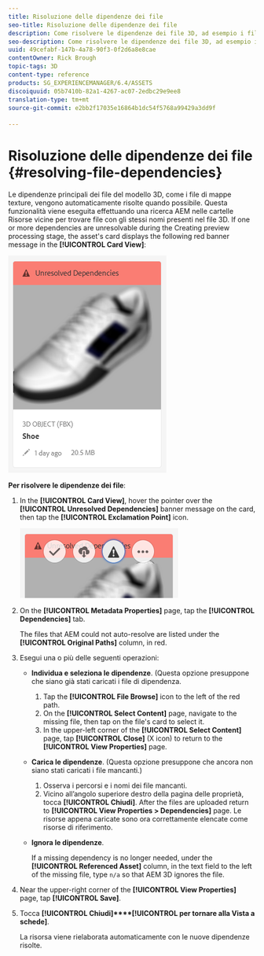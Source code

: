 ```yaml
---
title: Risoluzione delle dipendenze dei file
seo-title: Risoluzione delle dipendenze dei file
description: Come risolvere le dipendenze dei file 3D, ad esempio i file delle mappe di texture quando la risoluzione automatica non riesce.
seo-description: Come risolvere le dipendenze dei file 3D, ad esempio i file delle mappe di texture quando la risoluzione automatica non riesce.
uuid: 49cefabf-147b-4a78-90f3-0f2d6a8e8cae
contentOwner: Rick Brough
topic-tags: 3D
content-type: reference
products: SG_EXPERIENCEMANAGER/6.4/ASSETS
discoiquuid: 05b7410b-82a1-4267-ac07-2edbc29e9ee8
translation-type: tm+mt
source-git-commit: e2bb2f17035e16864b1dc54f5768a99429a3dd9f

---
```



# Risoluzione delle dipendenze dei file {#resolving-file-dependencies}

Le dipendenze principali dei file del modello 3D, come i file di mappe texture, vengono automaticamente risolte quando possibile. Questa funzionalità viene eseguita effettuando una ricerca AEM nelle cartelle Risorse vicine per trovare file con gli stessi nomi presenti nel file 3D. If one or more dependencies are unresolvable during the Creating preview processing stage, the asset&#39;s card displays the following red banner message in the **[!UICONTROL Card View]**:

![chlimage_1-124](assets/chlimage_1-124.png)

**Per risolvere le dipendenze dei file**:

1. In the **[!UICONTROL Card View]**, hover the pointer over the **[!UICONTROL Unresolved Dependencies]** banner message on the card, then tap the **[!UICONTROL Exclamation Point]** icon.

   ![chlimage_1-125](assets/chlimage_1-125.png)

1. On the **[!UICONTROL Metadata Properties]** page, tap the **[!UICONTROL Dependencies]** tab.

   The files that AEM could not auto-resolve are listed under the **[!UICONTROL Original Paths]** column, in red.

1. Esegui una o più delle seguenti operazioni:

   * **Individua e seleziona le dipendenze**. (Questa opzione presuppone che siano già stati caricati i file di dipendenza.

      1. Tap the **[!UICONTROL File Browse]** icon to the left of the red path.
      1. On the **[!UICONTROL Select Content]** page, navigate to the missing file, then tap on the file&#39;s card to select it.
      1. In the upper-left corner of the **[!UICONTROL Select Content]** page, tap **[!UICONTROL Close]** (X icon) to return to the **[!UICONTROL View Properties]** page.
   * **Carica le dipendenze**. (Questa opzione presuppone che ancora non siano stati caricati i file mancanti.)

      1. Osserva i percorsi e i nomi dei file mancanti.
      1. Vicino all’angolo superiore destro della pagina delle proprietà, tocca **[!UICONTROL Chiudi]**.
   After the files are uploaded return to **[!UICONTROL View Properties > Dependencies]** page. Le risorse appena caricate sono ora correttamente elencate come risorse di riferimento.

   * **Ignora le dipendenze**.

      If a missing dependency is no longer needed, under the **[!UICONTROL Referenced Asset]** column, in the text field to the left of the missing file, type `n/a` so that AEM 3D ignores the file.



1. Near the upper-right corner of the **[!UICONTROL View Properties]** page, tap **[!UICONTROL Save]**.
1. Tocca **[!UICONTROL Chiudi]****[!UICONTROL per tornare alla Vista a schede]**.

   La risorsa viene rielaborata automaticamente con le nuove dipendenze risolte.

